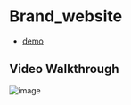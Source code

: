 # Brand_website
* [demo](https://loserbirdman5566.github.io/Html-CSS-Personal_website/)
## Video Walkthrough
![image](https://github.com/Loserbirdman5566/Html-CSS-Personal_website/blob/master/Html%E3%80%81Css-Personal_Website.gif)
